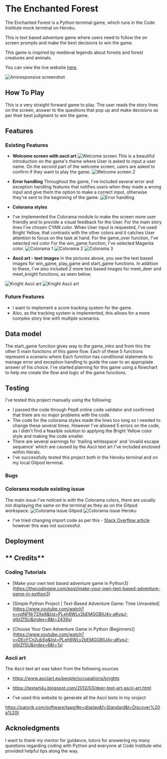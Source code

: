 # **The Enchanted Forest**

The Enchanted Forest is a Python terminal game, which runs in the Code Institute mock terminal on Heroku. 

This is text based adventure game where users need to follow the on screen prompts and make the best decisions to win the game. 

This game is inspired by medieval legends about forests and forest creatures and animals. 

You can view the live website [here](https://the-enchanted-forest.herokuapp.com/).

![Amiresponsive screenshot](assets/images/ami-responsive.png) 


## **How To Play**
This is a very straight forward game to play. 
The user reads the story lines on the screen, answer to the questions that pop up and make decisions as per their best judgment to win the game. 

## **Features**
### **Existing Features**
- **Welcome screen with ascii art** 
![Welcome screen](assets/images/welcome-screen.png) 
This is a beautiful introduction on the game's theme where User is asked to input a user name.
On the second part of the welcome screen, users are asked to confirm if they want to play the game.
![Welcome screen 2](assets/images/welcome-screen-2.png) 

- **Error handling** 
Throughout the game, I've included several error and exception handling features that notifies users when they made a wrong input and give them the option to make a correct input, otherwise they're sent to the beginning of the game. 
![Error handling](assets/images/error-handling-feature.png) 

- **Colorama styles**
- I've implemented the Colorama module to make the screen more user friendly and to provide a visual feedback for the User.
For the main story lines I've chosen CYAN color.
When User input is requested, I've used Bright Yellow, that contrasts with the other colors and it catches User attention to focus on the task at hand. 
For the game_over function, I've selected red color
For the win_game function, I've selected Magenta color. 
![Colorama 1](assets/images/colorama-1.png) 
![Colorama 2](assets/images/colorama-2.png)
![Colorama 3](assets/images/colorama-3.png)  

- **Ascii art - text images**
In the pictures above, you see the text based images for win_game, play_game and start_game functions.
In addition to these, I've also included 2 more text based images for meet_deer and meet_knight functions, as seen below.

![Knight Ascii art](assets/images/knight-ascii-art.png) 
![Knight Ascii art](assets/images/deer-ascii-art.png) 

### **Future Features**
- I want to implement a score tracking system for the game.
- Also, as the tracking system is implemented, this allows for a more complex story line with multiple scenarios.

## **Data model**
The start_game function gives way to the game_intro and from this the other 5 main functions of this game flow.
Each of these 5 functions represent a scenario where 
Each function has conditional statements to manage error and exception handling to guide the user to an appropiate answer of his choice. 
I've started planning for this game using a flowchart to help me create the flow and logic of the game functions. 


## **Testing**
I've tested this project manually using the following:
- I passed the code through Pep8 online code validator and confirmed that there are no major problems with the code.
- The code for the colorama styles made the lines too long so I needed to change these several times. However I've allowed 5 errors on the code, as I didn't find a feasible solution to applying the Bright Yellow color style and making the code smaller. 
- There are several warnings for 'trailing whitespace' and 'invalid escape sequence' which are caused by the Ascii text art I've included enclosed within literals. 
- I've successfully tested this project both in the Heroku terminal and on my local Gitpod terminal.

### **Bugs** 
### **Colorama module existing issue**
The main issue I've noticed is with the Colorama colors, there are usually not displaying the same on the terminal as they as on the Gitpod workspace. 
![Colorama issue Gitpod](assets/images/colorama-issue-gitpod-1.png) 
![Colorama issue Heroku](assets/images/colorama-issue-heroku-1.png) 

- I've tried changing import code as per this - [Stack Overflow article](https://stackoverflow.com/questions/9848889/colorama-for-python-not-returning-colored-print-lines-on-windows) however this was not successful.

## **Deployment**

## ** Credits**
### **Coding Tutorials**
- [Make your own text based adventure game in Python3] (https://thecodingpie.com/post/make-your-own-text-based-adventure-game-in-python3)

- [Simple Python Project | Text-Based Adventure Game: Time Unraveled] (https://www.youtube.com/watch?v=ypNFNr72Xe8&list=PLeh6WLy2bEMGGBIU4y-aKyqJ-gIbIZfSU&index=8&t=2439s)
- [Choose Your Own Adventure Game in Python (Beginners)] (https://www.youtube.com/watch?v=DEcFCn2ubSg&list=PLeh6WLy2bEMGGBIU4y-aKyqJ-gIbIZfSU&index=6&t=1s)

### **Ascii art**
The Ascii text art was taken from the following sources
- https://www.asciiart.eu/people/occupations/knights


- https://textart4u.blogspot.com/2012/03/deer-text-art-ascii-art.html

- I've used this website to generate all the Ascii texts in my oroject

https://patorjk.com/software/taag/#p=display&f=Standard&t=Discover%20a%20t

## **Acknoledgments**
I want to thank my mentor for guidance, tutors for answering my many questions regarding coding with Python and everyone at Code Institute who provided helpful tips along the way.























